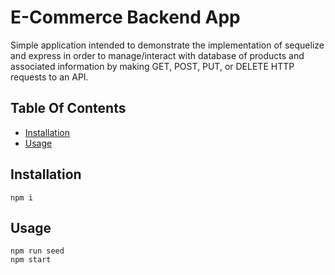 # E-Commerce Backend App
Simple application intended to demonstrate the implementation of sequelize and express in order to manage/interact with database of products and associated information by making GET, POST, PUT, or DELETE HTTP requests to an API.

## Table Of Contents
- [Installation](#installation)
- [Usage](#usage)

## Installation
```
npm i
```

## Usage
```
npm run seed
npm start
```
